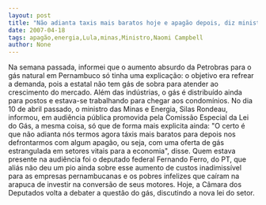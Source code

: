 ```yaml
---
layout: post
title: "Não adianta taxis mais baratos hoje e apagão depois, diz ministro das Minas e Energia de Lula"
date: 2007-04-18
tags: apagão,energia,Lula,minas,Ministro,Naomi Campbell
author: None
---
```

Na semana passada, informei que o aumento absurdo da Petrobras para o gás natural em Pernambuco só tinha uma explicação: o objetivo era refrear a demanda, pois a estatal não tem gás de sobra para atender ao crescimento do mercado. Além das indústrias, o gás é distribuído ainda para postos e estava-se trabalhando para chegar aos condomínios.
No dia 10 de abril passado, o ministro das Minas e Energia, Silas Rondeau, informou, em audiência pública promovida pela Comissão Especial da Lei do Gás, a mesma coisa, só que de forma mais explicita ainda:
\"O certo é que não adianta nós termos agora táxis mais baratos para depois nos defrontarmos com algum apagão, ou seja, com uma oferta de gás estrangulada em setores vitais para a economia\", disse. 
Quem estava presente na audiência foi o deputado federal Fernando Ferro, do PT, que aliás não deu um pio ainda sobre esse aumento de custos inadimissível para as empresas pernambucanas e os pobres infelizes que caíram na arapuca de investir na conversão de seus motores.
Hoje, a Câmara dos Deputados volta a debater a questão do gás, discutindo a nova lei do setor. 